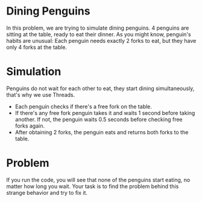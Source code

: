 # Dining Penguins
In this problem, we are trying to simulate dining penguins. 4 penguins are sitting at the table, ready to eat their dinner. As you might know, penguin's habits are unusual: Each penguin needs exactly 2 forks to eat, but they have only 4 forks at the table.

# Simulation
Penguins do not wait for each other to eat, they start dining simultaneously, that's why we use Threads.

* Each penguin checks if there's a free fork on the table.
* If there's any free fork penguin takes it and waits 1 second before taking another. If not, the penguin waits 0.5 seconds before checking free forks again.
* After obtaining 2 forks, the penguin eats and returns both forks to the table.
# Problem
If you run the code, you will see that none of the penguins start eating, no matter how long you wait. Your task is to find the problem behind this strange behavior and try to fix it.